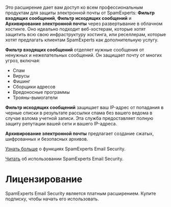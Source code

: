 Это расширение дает вам доступ ко всем профессиональным продуктам для защиты электронной почты от SpamExperts: **Фильтр входящих сообщений**, **Фильтр исходящих сообщений** и **Архивирование электронной почты** через развертывание в облачном хостинге. Оно идеально подходит веб-хостерам, которые хотят защитить всю свою инфраструктуру хостинга, или реселлерам, которые хотят предлагать клиентам SpamExperts как дополнительную услугу.

**Фильтр входящих сообщений** отделяет нужные сообщения от ненужных и нежелательных сообщений. Он защищает почту от многих угроз, включая:

- Спам
- Вирусы
- Фишинг
- Сборщики адресов
- Вредоносные программы
- Трояны-вымогатели

**Фильтр исходящих сообщений** защищает ваш IP-адрес от попадания в черные списки в результате рассылки спама без вашего ведома в случае взлома учетной записи. Эта служба предоставляет полную защиту репутации вашей сети и вашего IP-адреса.

**Архивирование электронной почты** предлагает создание сжатых, шифрованных и безопасных архивов.

[Узнать больше](https://www.spamexperts.com/services/incoming-filtering) о функциях SpamExperts Email Security.

[Читать](https://github.com/SpamExperts/plesk-extension/blob/master/docs/user-manual.md) об использовании SpamExperts Email Security.

# Лицензирование

SpamExperts Email Security  является платным расширением. Купите подписку, чтобы начать его использовать.